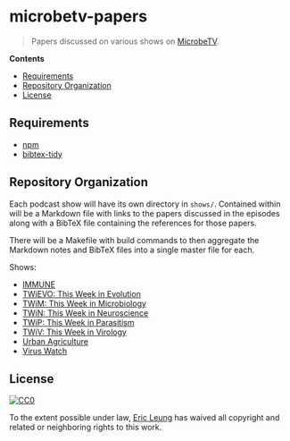 # microbetv-papers

> Papers discussed on various shows on [MicrobeTV](https://www.microbe.tv/).

**Contents**

- [Requirements](#requirements)
- [Repository Organization](#repository-organization)
- [License](#license)

## Requirements

- [npm](https://www.npmjs.com/get-npm)
- [bibtex-tidy](https://github.com/FlamingTempura/bibtex-tidy)

## Repository Organization

Each podcast show will have its own directory in `shows/`. Contained within
will be a Markdown file with links to the papers discussed in the episodes
along with a BibTeX file containing the references for those papers.

There will be a Makefile with build commands to then aggregate the Markdown
notes and BibTeX files into a single master file for each.

Shows:

- [IMMUNE](https://www.microbe.tv/immune/)
- [TWiEVO: This Week in Evolution](https://www.microbe.tv/twievo/)
- [TWiM: This Week in Microbiology](https://www.microbe.tv/twim/)
- [TWiN: This Week in Neuroscience](https://www.microbe.tv/twin/)
- [TWiP: This Week in Parasitism](https://www.microbe.tv/twip/)
- [TWiV: This Week in Virology](https://www.microbe.tv/twiv/)
- [Urban Agriculture](https://www.microbe.tv/urbanag/)
- [Virus Watch](https://www.microbe.tv/viruswatch/)

## License

[![CC0](http://mirrors.creativecommons.org/presskit/buttons/88x31/svg/cc-zero.svg)](https://creativecommons.org/publicdomain/zero/1.0/)

To the extent possible under law, [Eric Leung](https://erictleung.com) has
waived all copyright and related or neighboring rights to this work.
